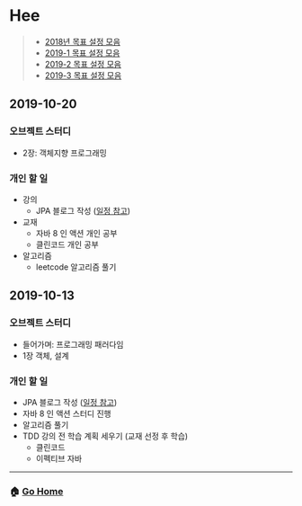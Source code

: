 # Hee

> - [2018년 목표 설정 모음](/hee/2018-goals.md)
> - [2019-1 목표 설정 모음](/hee/2019-1-goals.md)
> - [2019-2 목표 설정 모음](/hee/2019-2-goals.md)
> - [2019-3 목표 설정 모음](/hee/2019-3-goals.md)

## 2019-10-20
### 오브젝트 스터디
- 2장: 객체지향 프로그래밍
### 개인 할 일
- 강의 
  - JPA 블로그 작성 ([일정 참고](https://github.com/team-zunior/orm-jpa-basic))
- 교재 
  - 자바 8 인 액션 개인 공부 
  - 클린코드 개인 공부 
- 알고리즘 
  - leetcode 알고리즘 풀기
  
## 2019-10-13
### 오브젝트 스터디
- 들어가며: 프로그래밍 패러다임
- 1장 객체, 설계
### 개인 할 일
- JPA 블로그 작성 ([일정 참고](https://github.com/team-zunior/orm-jpa-basic))
- 자바 8 인 액션 스터디 진행 
- 알고리즘 풀기
- TDD 강의 전 학습 계획 세우기 (교재 선정 후 학습)
  - 클린코드 
  - 이펙티브 자바

---

### :house: [Go Home](https://github.com/WeareSoft/WWL)
